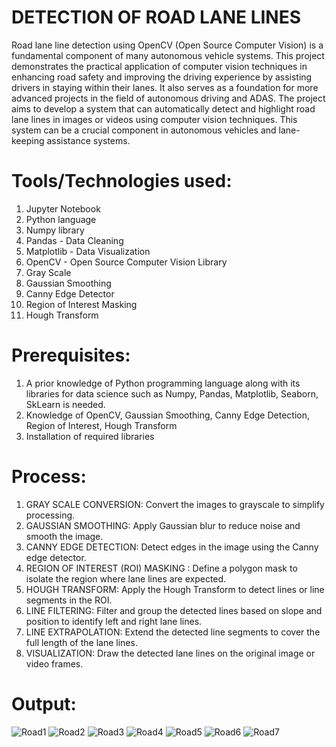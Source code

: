 # DETECTION OF ROAD LANE LINES
Road lane line detection using OpenCV (Open Source Computer Vision) is a fundamental component of many autonomous vehicle systems. This project demonstrates the practical application of computer vision techniques in enhancing road safety and improving the driving experience by assisting drivers in staying within their lanes. It also serves as a foundation for more advanced projects in the field of autonomous driving and ADAS.
The project aims to develop a system that can automatically detect and highlight road lane lines in images or videos using computer vision techniques. This system can be a crucial component in autonomous vehicles and lane-keeping assistance systems.

# Tools/Technologies used:
1. Jupyter Notebook
2. Python language
3. Numpy library
4. Pandas - Data Cleaning
5. Matplotlib - Data Visualization
6. OpenCV - Open Source Computer Vision Library
7. Gray Scale
8. Gaussian Smoothing
9. Canny Edge Detector
10. Region of Interest Masking
11. Hough Transform

# Prerequisites:
1. A prior knowledge of Python programming language along with its libraries for data science such as Numpy, Pandas, Matplotlib, Seaborn, SkLearn is needed.
2. Knowledge of OpenCV, Gaussian Smoothing, Canny Edge Detection, Region of Interest, Hough Transform
3. Installation of required libraries

# Process:
1. GRAY SCALE CONVERSION: Convert the images to grayscale to simplify processing.
2. GAUSSIAN SMOOTHING: Apply Gaussian blur to reduce noise and smooth the image.
3. CANNY EDGE DETECTION: Detect edges in the image using the Canny edge detector.
4. REGION OF INTEREST (ROI) MASKING : Define a polygon mask to isolate the region where lane lines are expected.
5. HOUGH TRANSFORM: Apply the Hough Transform to detect lines or line segments in the ROI.
6. LINE FILTERING: Filter and group the detected lines based on slope and position to identify left and right lane lines.
7. LINE EXTRAPOLATION: Extend the detected line segments to cover the full length of the lane lines.
8. VISUALIZATION: Draw the detected lane lines on the original image or video frames.

# Output:
![Road1](https://github.com/Navina-Murugadas/TWSIP/assets/72821323/b2da4d70-66c1-4379-ad8c-fef04460e3c6)
![Road2](https://github.com/Navina-Murugadas/TWSIP/assets/72821323/484733b4-6000-40b2-9745-45a545b84437)
![Road3](https://github.com/Navina-Murugadas/TWSIP/assets/72821323/07adcbfd-5812-4e55-8cdd-69c3409ffc60)
![Road4](https://github.com/Navina-Murugadas/TWSIP/assets/72821323/bcbd9c56-ace9-4b2c-bc7a-7647442e8f0e)
![Road5](https://github.com/Navina-Murugadas/TWSIP/assets/72821323/faeb3cc0-f030-4aed-9220-f6ce8947e811)
![Road6](https://github.com/Navina-Murugadas/TWSIP/assets/72821323/01aea8de-5cf8-444e-81d0-dcf1d9cc95c2)
![Road7](https://github.com/Navina-Murugadas/TWSIP/assets/72821323/966fb03f-d877-4050-8cbf-5c3324082610)


